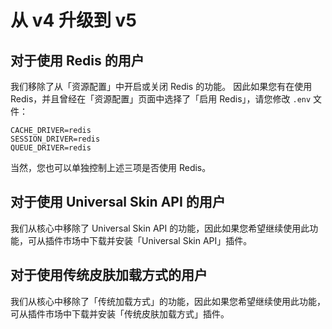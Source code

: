 # 从 v4 升级到 v5

## 对于使用 Redis 的用户

我们移除了从「资源配置」中开启或关闭 Redis 的功能。
因此如果您有在使用 Redis，并且曾经在「资源配置」页面中选择了「启用 Redis」，请您修改 `.env` 文件：

```
CACHE_DRIVER=redis
SESSION_DRIVER=redis
QUEUE_DRIVER=redis
```

当然，您也可以单独控制上述三项是否使用 Redis。

## 对于使用 Universal Skin API 的用户

我们从核心中移除了 Universal Skin API 的功能，因此如果您希望继续使用此功能，可从插件市场中下载并安装「Universal Skin API」插件。

## 对于使用传统皮肤加载方式的用户

我们从核心中移除了「传统加载方式」的功能，因此如果您希望继续使用此功能，可从插件市场中下载并安装「传统皮肤加载方式」插件。
